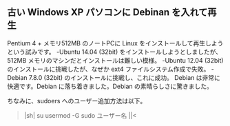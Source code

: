 ## 古い Windows XP パソコンに Debinan を入れて再生

Pentium 4 + メモリ512MB のノートPCに Linux をインストールして再生しようという試みです。
-Ubuntu 14.04 (32bit) をインストールしようとしましたが、512MB メモリのマシンだとインストールは難しい模様。
-Ubuntu 12.04 (32bit) のインストールに挑戦したが、なぜか ext4 ファイルシステム作成で失敗。
-Debian 7.8.0 (32bit) のインストールに挑戦し、これに成功。
Debian は非常に快適です。Debian に落ち着きました。Debian の素晴らしさに驚きました。

ちなみに、sudoers へのユーザー追加方法は以下。
>|sh|
su
usermod -G sudo ユーザー名
||<

